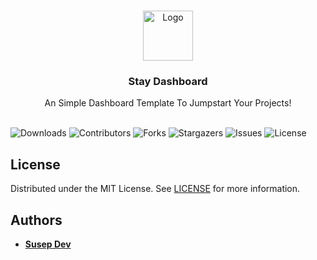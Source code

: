 <br/>
<p align="center">
  <a href="https://github.com/abdisusep/stay-dashboard">
    <img src="images/logo.png" alt="Logo" width="80" height="80">
  </a>

  <h3 align="center">Stay Dashboard</h3>

  <p align="center">
    An Simple Dashboard Template To Jumpstart Your Projects!
    <br/>
    <br/>
  </p>
</p>

![Downloads](https://img.shields.io/github/downloads/abdisusep/stay-dashboard/total)
![Contributors](https://img.shields.io/github/contributors/abdisusep/stay-dashboard?color=dark-green)
![Forks](https://img.shields.io/github/forks/abdisusep/stay-dashboard?style=social)
![Stargazers](https://img.shields.io/github/stars/abdisusep/stay-dashboard?style=social)
![Issues](https://img.shields.io/github/issues/abdisusep/stay-dashboard)
![License](https://img.shields.io/github/license/abdisusep/stay-dashboard) 

## License

Distributed under the MIT License. See [LICENSE](https://github.com/abdisusep/stay-dashboard/blob/main/LICENSE) for more information.

## Authors

* **[Susep Dev](https://github.com/abdisusep/)**
